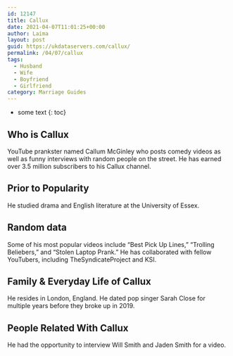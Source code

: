 ```yaml
---
id: 12147
title: Callux
date: 2021-04-07T11:01:25+00:00
author: Laima
layout: post
guid: https://ukdataservers.com/callux/
permalink: /04/07/callux
tags:
  - Husband
  - Wife
  - Boyfriend
  - Girlfriend
category: Marriage Guides
---
```


* some text
{: toc}


## Who is Callux
                  
                  
                  
YouTube prankster named Callum McGinley who posts comedy videos as well as funny interviews with random people on the street. He has earned over 3.5 million subscribers to his Callux channel.
                  
              
            
              
            
                
                
                
## Prior to Popularity
                  
                  
                  
He studied drama and English literature at the University of Essex.
                  
              
            
              
            
                
                
                
## Random data
                  
                  
                  
Some of his most popular videos include &#8220;Best Pick Up Lines,&#8221; &#8220;Trolling Beliebers,&#8221; and &#8220;Stolen Laptop Prank.&#8221; He has collaborated with fellow YouTubers, including TheSyndicateProject and KSI.
                  
              
            
              
            
                
                
                
## Family & Everyday Life of Callux
                  
                  
                  
He resides in London, England. He dated pop singer Sarah Close for multiple years before they broke up in 2019. 
                  
              
            
              
            
                
                
                
## People Related With Callux
                  
                  
                  
He had the opportunity to interview Will Smith and Jaden Smith for a video.
                  
              
            
              
            
                
              
            
              
              
            
            
              
            
          
          
          